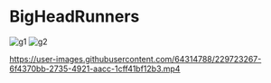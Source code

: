 # BigHeadRunners

![g1](https://user-images.githubusercontent.com/64314788/229722289-81333445-bbe4-4493-9422-9e55b18b5ca7.png)
![g2](https://user-images.githubusercontent.com/64314788/229722326-86b26db4-6400-4a1b-bb57-3b41b50aea0e.png)


https://user-images.githubusercontent.com/64314788/229723267-6f4370bb-2735-4921-aacc-1cff41bf12b3.mp4

